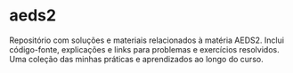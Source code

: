 # aeds2
 Repositório com soluções e materiais relacionados à matéria AEDS2. Inclui código-fonte, explicações e links para problemas e exercícios resolvidos. Uma coleção das minhas práticas e aprendizados ao longo do curso.
